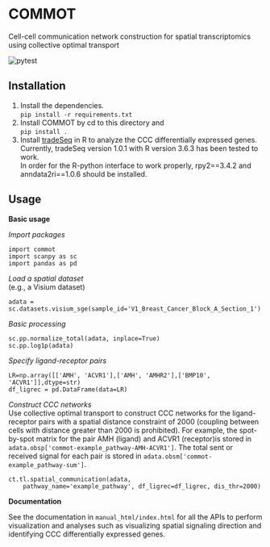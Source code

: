 # COMMOT
Cell-cell communication network construction for spatial transcriptomics using collective optimal transport

![pytest](https://github.com/zcang/COMMOT/actions/workflows/python-package.yml/badge.svg)

## Installation
1. Install the dependencies. \
   `pip install -r requirements.txt`
2. Install COMMOT by cd to this directory and \
   `pip install .`
3. Install [tradeSeq](https://github.com/statOmics/tradeSeq) in R to analyze the CCC differentially expressed genes. \
   Currently, tradeSeq version 1.0.1 with R version 3.6.3 has been tested to work. \
   In order for the R-python interface to work properly, rpy2==3.4.2 and anndata2ri==1.0.6 should be installed.

## Usage
**Basic usage**

_Import packages_
```
import commot
import scanpy as sc
import pandas as pd
```
_Load a spatial dataset_ \
(e.g., a Visium dataset)
```
adata = sc.datasets.visium_sge(sample_id='V1_Breast_Cancer_Block_A_Section_1')
```
_Basic processing_
```
sc.pp.normalize_total(adata, inplace=True)
sc.pp.log1p(adata)
```
_Specify ligand-receptor pairs_
```
LR=np.array([['AMH', 'ACVR1'],['AMH', 'AMHR2'],['BMP10', 'ACVR1']],dtype=str)
df_ligrec = pd.DataFrame(data=LR)
```
_Construct CCC networks_ \
Use collective optimal transport to construct CCC networks for the ligand-receptor pairs with a spatial distance constraint of 2000 (coupling between cells with distance greater than 2000 is prohibited). For example, the spot-by-spot matrix for the pair AMH (ligand) and ACVR1 (receptor)is stored in `adata.obsp['commot-example_pathway-AMH-ACVR1']`. The total sent or received signal for each pair is stored in `adata.obsm['commot-example_pathway-sum']`.
```
ct.tl.spatial_communication(adata,
    pathway_name='example_pathway', df_ligrec=df_ligrec, dis_thr=2000)
```
**Documentation**

See the documentation in `manual_html/index.html` for all the APIs to perform visualization and analyses such as visualizing spatial signaling direction and identifying CCC differentially expressed genes.
